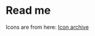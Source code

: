 # Read me

Icons are from here:
[Icon archive](http://www.iconarchive.com/show/oxygen-icons-by-oxygen-icons.org.html)
